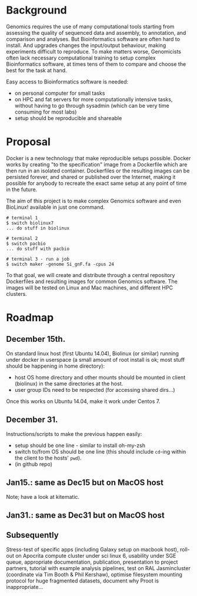 # Background

Genomics requires the use of many computational tools starting from assessing
the quality of sequenced data and assembly, to annotation, and comparison and
analyses. But Bioinformatics software are often hard to install. And upgrades
changes the input/output behaviour, making experiments difficult to reproduce.
To make matters worse, Genomicists often lack necessary computational training
to setup complex Bioinformatics software, at times tens of them to compare and
choose the best for the task at hand.

Easy access to Bioinformatics software is needed:
  - on personal computer for small tasks
  - on HPC and fat servers for more computationally intensive tasks, without
    having to go through sysadmin (which can be very time consuming for most
    labs)
  - setup should be reproducible and shareable

# Proposal
Docker is a new technology that make reproducible setups possible. Docker works
by creating "to the specification" image from a Dockerfile which are then run
in an isolated container. Dockerfiles or the resulting images can be persisted
forever, and shared or published over the Internet, making it possible for
anybody to recreate the exact same setup at any point of time in the future.

The aim of this project is to make complex Genomics software and even BioLinux!
available in just one command.

    # terminal 1
    $ switch biolinux7
    ... do stuff in biolinux

    # terminal 2
    $ switch pacbio
    ... do stuff with pacbio

    # terminal 3 - run a job
    $ switch maker -genome Si_gnF.fa -cpus 24

To that goal, we will create and distribute through a central repository
Dockerfiles and resulting images for common Genomics software. The images will
be tested on Linux and Mac machines, and different HPC clusters.

# Roadmap

## December 15th.

On standard linux host (first Ubuntu 14.04), Biolinux (or similar) running under docker in
userspace (a small amount of root install is ok; most stuff should be happening in home directory):

 * host OS home directory and other mounts should be mounted in client (biolinux) in the same directories at the host.
 * user group IDs need to be respected  (for accessing shared dirs...)

Once this works on Ubuntu 14.04, make it work under Centos 7.

## December 31.

Instructions/scripts to make the previous happen easily:

 * setup should be one line - similar to install oh-my-zsh
 * switch to/from OS should be one line (this should include `cd`-ing within the client to the hosts' `pwd`).
 * (in github repo)

## Jan15.: same as Dec15 but on MacOS host

Note; have a look at kitematic.

## Jan31.: same as Dec31 but on MacOS host

## Subsequently

Stress-test of specific apps (including Galaxy setup on macbook host), roll-out on Apocrita compute cluster under sci linux 6, usability under SGE queue, appropriate documentation, publication, presentation to project partners, tutorial with example analysis pipelines, test on RAL Jasmincluster (coordinate via Tim Booth & Phil Kershaw), optimise filesystem mounting protocol for huge fragmented datasets, document why Proot is inappropriate...
